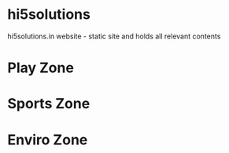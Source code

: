 # hi5solutions
hi5solutions.in website - static site and holds all relevant contents

# Play Zone

# Sports Zone

# Enviro Zone
